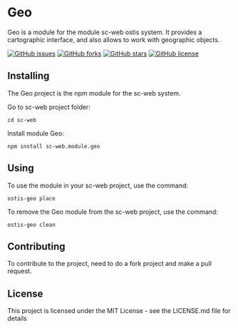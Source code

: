 # Geo

Geo is a module for the module sc-web ostis system. It provides a cartographic interface, and also allows to work with geographic objects.


[![GitHub issues](https://img.shields.io/github/issues/geo-ostis-dev/sc-web.module.geo.svg)](https://github.com/geo-ostis-dev/sc-web.module.geo/issues)
[![GitHub forks](https://img.shields.io/github/forks/geo-ostis-dev/sc-web.module.geo.svg)](https://github.com/geo-ostis-dev/sc-web.module.geo/network)
[![GitHub stars](https://img.shields.io/github/stars/geo-ostis-dev/sc-web.module.geo.svg)](https://github.com/geo-ostis-dev/sc-web.module.geo/stargazers)
[![GitHub license](https://img.shields.io/github/license/geo-ostis-dev/sc-web.module.geo.svg)](https://github.com/geo-ostis-dev/sc-web.module.geo)


## Installing
The Geo project is the npm module for the sc-web system.

Go to sc-web project folder:
```
cd sc-web
```
Install module Geo:
```
npm install sc-web.module.geo
```

## Using
To use the module in your sc-web project, use the command:
```
ostis-geo place
```
To remove the Geo module from the sc-web project, use the command:
```
ostis-geo clean
```

## Contributing
To contribute to the project, need to do a fork project and make a pull request.

## License
This project is licensed under the MIT License - see the LICENSE.md file for details

